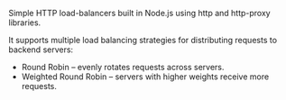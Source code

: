 Simple HTTP load-balancers built in Node.js using http and http-proxy libraries.

It supports multiple load balancing strategies for distributing requests to backend servers:
<ul>
  <li>Round Robin – evenly rotates requests across servers.</li>
  <li>Weighted Round Robin – servers with higher weights receive more requests.</li>
</ul>
  

